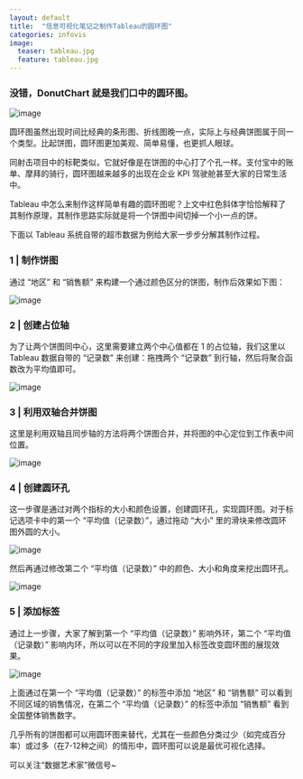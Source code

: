 ```yaml
---
layout: default
title:  "信息可视化笔记之制作Tableau的圆环图"
categories: infovis 
image:
  teaser: tableau.jpg
  feature: tableau.jpg
---
```


### 没错，DonutChart 就是我们口中的圆环图。

![image](https://github.com/SQsuki/SQsuki.github.io/images/yuanhuan.jpg)

圆环图虽然出现时间比经典的条形图、折线图晚一点，实际上与经典饼图属于同一个类型。比起饼图，圆环图更加美观、简单易懂，也更抓人眼球。

同射击项目中的标靶类似，它就好像是在饼图的中心打了个孔一样。支付宝中的账单、摩拜的骑行，圆环图越来越多的出现在企业 KPI 驾驶舱甚至大家的日常生活中。

Tableau 中怎么来制作这样简单有趣的圆环图呢？上文中红色斜体字恰恰解释了其制作原理，其制作思路实际就是将一个饼图中间切掉一个小一点的饼。

下面以 Tableau 系统自带的超市数据为例给大家一步步分解其制作过程。

### 1 | 制作饼图

通过 “地区” 和 “销售额” 来构建一个通过颜色区分的饼图，制作后效果如下图：

![image](https://github.com/SQsuki/SQsuki.github.io/images/bingtu.jpg)

### 2 | 创建占位轴

为了让两个饼图同中心，这里需要建立两个中心值都在 1 的占位轴，我们这里以 Tableau 数据自带的 “记录数” 来创建：拖拽两个 “记录数” 到行轴，然后将聚合函数改为平均值即可。

![image](https://github.com/SQsuki/SQsuki.github.io/images/zhanweitu.gif)

### 3 | 利用双轴合并饼图

这里是利用双轴且同步轴的方法将两个饼图合并，并将图的中心定位到工作表中间位置。

![image](https://github.com/SQsuki/SQsuki.github.io/images/shuangzhou.gif)

### 4 | 创建圆环孔

这一步骤是通过对两个指标的大小和颜色设置，创建圆环孔，实现圆环图。对于标记选项卡中的第一个 “平均值（记录数）”，通过拖动 “大小” 里的滑块来修改圆环图外圆的大小。

![image](https://github.com/SQsuki/SQsuki.github.io/images/yuanhuankong.gif)

然后再通过修改第二个 “平均值（记录数）” 中的颜色、大小和角度来挖出圆环孔。

![image](https://github.com/SQsuki/SQsuki.github.io/images/pingjunzhi.gif)

### 5 | 添加标签

通过上一步骤，大家了解到第一个 “平均值（记录数）” 影响外环，第二个 “平均值（记录数）” 影响内环，所以可以在不同的字段里加入标签改变圆环图的展现效果。

![image](https://github.com/SQsuki/SQsuki.github.io/images/biaoqian.gif)

上面通过在第一个 “平均值（记录数）” 的标签中添加 “地区” 和 “销售额” 可以看到不同区域的销售情况，在第二个 “平均值（记录数）” 的标签中添加 “销售额” 看到全国整体销售数字。

几乎所有的饼图都可以用圆环图来替代，尤其在一些颜色分类过少（如完成百分率）或过多（在7-12种之间）的情形中，圆环图可以说是最优可视化选择。

可以关注“数据艺术家”微信号~
